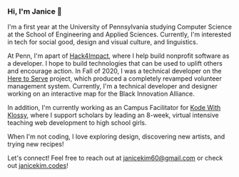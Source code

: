 ### Hi, I'm Janice 👋

I'm a first year at the University of Pennsylvania studying Computer Science at the School of Engineering and Applied Sciences. Currently, I'm interested in tech for social good, design and visual culture, and linguistics.

At Penn, I'm apart of [Hack4Impact](https://hack4impact.org/), where I help build nonprofit software as a developer. I hope to build technologies that can be used to uplift others and encourage action. In Fall of 2020, I was a technical developer on the [Here to Serve](https://www.heretoserve.org/) project, which produced a completely revamped volunteer management system. Currently, I'm a technical developer and designer working on an interactive map for the Black Innovation Alliance.

In addition, I'm currently working as an Campus Facilitator for [Kode With Klossy](https://www.kodewithklossy.com/), where I support scholars by leading an 8-week, virtual intensive teaching web development to high school girls.

When I'm not coding, I love exploring design, discovering new artists, and trying new recipes!

Let's connect! Feel free to reach out at [janicekim60@gmail.com](mailto:janicekim60@gmail.com) or check out [janicekim.codes](https://janicekim.codes/)!

